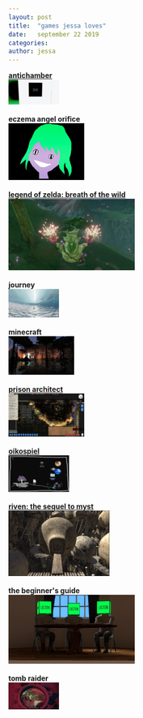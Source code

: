 ```yaml
---
layout: post
title:  "games jessa loves"
date:   september 22 2019
categories: 
author: jessa
---
```

<html>
<body>
	<a href="https://tvtropes.org/pmwiki/pmwiki.php/Main/YouWakeUpInARoom"><strong>antichamber</strong></a><br>
    <img src="/images/antichamber.png" alt="antichamber" width="100">
    <br>
    <br>
    <strong>eczema angel orifice</strong><br>
    <img src="/images/eczema.jpg" alt="ezcema" width="150">
    <br>
    <br>
    <a href="https://www.sweetyhigh.com/read/signs-youre-obsessed-zelda-breath-of-the-wild-051917"><strong>legend of zelda: breath of the wild</strong></a> <br>
    <img src="/images/zelda.png" alt="zelda" width="250">
    <br>
    <br>
    <strong>journey</strong><br>
    <img src="/images/journey.jpg" alt="journey" width="100">
    <br>
    <br>
    <strong>minecraft</strong><br>
    <img src="/images/minecraft.jpg" alt="minecraft" width="130">
    <br>
    <br>
    <a href="https://www.reddit.com/r/prisonarchitect/"><strong>prison architect</strong></a> <br>
    <img src="/images/prisonarchitect1.png" alt="prisonarchitect" width="150">
    <br>
    <br>
    <a href="https://www.youtube.com/watch?v=th9vbhaAxCo"><strong>oikospiel</strong></a><br>
    <img src="/images/oiko.png" alt="oiko" width="120">
    <br>
    <br>
    <a href="https://www.fisicx.com/riven/walkthrough.htm"><strong>riven: the sequel to myst</strong></a><br>
    <img src="/images/riven.jpg" alt="riven" width="200">
    <br>
    <br>
    <strong>the beginner's guide</strong><br>
    <img src="/images/beginners.png" alt="beginners" width="250">
    <br>
    <br>
    <strong>tomb raider</strong><br>
    <img src="/images/tombraider.png" alt="tombraider" width="100">

</body>
</html>
